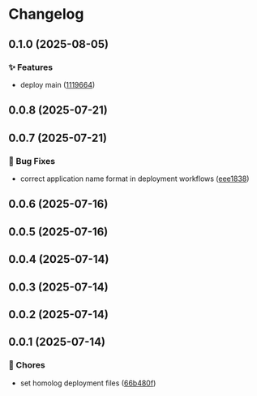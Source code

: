 # Changelog

## 0.1.0 (2025-08-05)

### ✨ Features

* deploy main ([1119664](https://github.com/oondemand/meus-apps-frontend/commit/1119664f0a2da7f3df28d681467e55e7af2701f7))

## 0.0.8 (2025-07-21)

## 0.0.7 (2025-07-21)

### 🐛 Bug Fixes

* correct application name format in deployment workflows ([eee1838](https://github.com/oondemand/meus-apps-frontend/commit/eee183865af3a2f4d20365f6b6ce3692f20b85a2))

## 0.0.6 (2025-07-16)

## 0.0.5 (2025-07-16)

## 0.0.4 (2025-07-14)

## 0.0.3 (2025-07-14)

## 0.0.2 (2025-07-14)

## 0.0.1 (2025-07-14)

### 🔧 Chores

* set homolog deployment files ([66b480f](https://github.com/oondemand/meus-apps-frontend/commit/66b480f164930f28af3aa5260e6553a82ab47a46))
